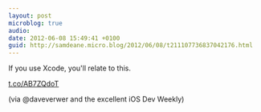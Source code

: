 ```yaml
---
layout: post
microblog: true
audio: 
date: 2012-06-08 15:49:41 +0100
guid: http://samdeane.micro.blog/2012/06/08/t211107736837042176.html
---
```

If you use Xcode, you'll relate to this.

[t.co/AB7ZQdoT](http://t.co/AB7ZQdoT)

(via @daveverwer and the excellent iOS Dev Weekly)
